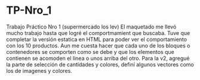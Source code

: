 # TP-Nro_1
Trabajo Práctico Nro 1 (supermercado los lev)
El maquetado me llevó mucho trabajo hasta que logré el comportmamient que buscaba.
Tuve que completar la versión estatica en HTML para poder ver el comportamiento con los 10 productos.
Aun me cuesta hacer que cada uno de los bloques o contenedores se comporten como se debe y que los elementos 
que contienen se acomoden el linea o unos arriba del otro.
Para la v2, agregué la parte de selección de cantidades y colores, definí algunos vectores como los de imagenes y colores.
